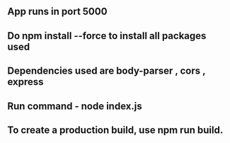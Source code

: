 ## App runs in port 5000
## Do npm install --force to install all packages used
## Dependencies used are body-parser , cors , express
## Run command - node index.js
## To create a production build, use npm run build.
